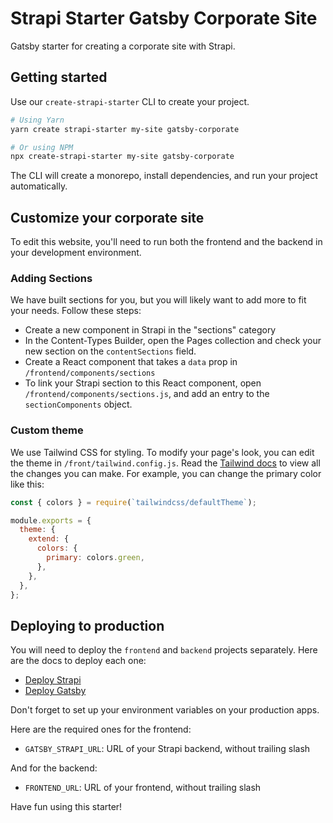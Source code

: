 # Strapi Starter Gatsby Corporate Site

Gatsby starter for creating a corporate site with Strapi.

## Getting started

Use our `create-strapi-starter` CLI to create your project.

```sh
# Using Yarn
yarn create strapi-starter my-site gatsby-corporate

# Or using NPM
npx create-strapi-starter my-site gatsby-corporate
```

The CLI will create a monorepo, install dependencies, and run your project automatically.

## Customize your corporate site

To edit this website, you'll need to run both the frontend and the backend in your development environment.

### Adding Sections

We have built sections for you, but you will likely want to add more to fit your needs. Follow these steps:

- Create a new component in Strapi in the "sections" category
- In the Content-Types Builder, open the Pages collection and check your new section on the `contentSections` field.
- Create a React component that takes a `data` prop in `/frontend/components/sections`
- To link your Strapi section to this React component, open `/frontend/components/sections.js`, and add an entry to the `sectionComponents` object.

### Custom theme

We use Tailwind CSS for styling. To modify your page's look, you can edit the theme in `/front/tailwind.config.js`. Read the [Tailwind docs](https://v1.tailwindcss.com/docs/theme) to view all the changes you can make. For example, you can change the primary color like this:

```js
const { colors } = require(`tailwindcss/defaultTheme`);

module.exports = {
  theme: {
    extend: {
      colors: {
        primary: colors.green,
      },
    },
  },
};
```

## Deploying to production

You will need to deploy the `frontend` and `backend` projects separately. Here are the docs to deploy each one:

* [Deploy Strapi](https://strapi.io/documentation/developer-docs/latest/admin-panel/deploy.html#deployment)
* [Deploy Gatsby](https://www.gatsbyjs.com/docs/deploying-and-hosting/)

Don't forget to set up your environment variables on your production apps.

Here are the required ones for the frontend:

- `GATSBY_STRAPI_URL`: URL of your Strapi backend, without trailing slash

And for the backend:

- `FRONTEND_URL`: URL of your frontend, without trailing slash

Have fun using this starter!
